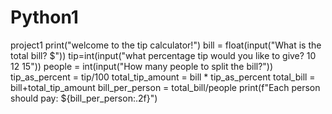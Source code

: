 # Python1
project1
print("welcome to the tip calculator!")
bill = float(input("What is the total bill? $"))
tip=int(input("what percentage tip would you like to give? 10 12 15"))
people = int(input("How many people to split the bill?"))
tip_as_percent = tip/100
total_tip_amount = bill * tip_as_percent
total_bill = bill+total_tip_amount
bill_per_person = total_bill/people
print(f"Each person should pay: ${bill_per_person:.2f}")
